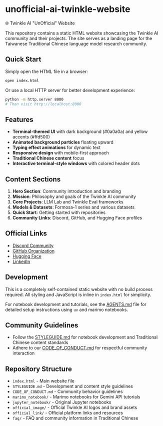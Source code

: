 # unofficial-ai-twinkle-website

🌐 Twinkle AI "UnOfficial" Website

This repository contains a static HTML website showcasing the Twinkle AI community and their projects. The site serves as a landing page for the Taiwanese Traditional Chinese language model research community.

## Quick Start

Simply open the HTML file in a browser:

```bash
open index.html
```

Or use a local HTTP server for better development experience:

```bash
python -m http.server 8000
# Then visit http://localhost:8000
```

## Features

- **Terminal-themed UI** with dark background (#0a0a0a) and yellow accents (#ffd500)
- **Animated background particles** floating upward
- **Typing effect animations** for dynamic text
- **Responsive design** with mobile-first approach
- **Traditional Chinese content** focus
- **Interactive terminal-style windows** with colored header dots

## Content Sections

1. **Hero Section**: Community introduction and branding
2. **Mission**: Philosophy and goals of the Twinkle AI community
3. **Core Projects**: LLM Lab and Twinkle Eval frameworks
4. **Models & Datasets**: Formosa-1 series and various datasets
5. **Quick Start**: Getting started with repositories
6. **Community Links**: Discord, GitHub, and Hugging Face profiles

## Official Links

- [Discord Community](https://discord.gg/v3S9Ku2Y)
- [GitHub Organization](https://github.com/ai-twinkle)
- [Hugging Face](https://huggingface.co/twinkle-ai)
- [LinkedIn](https://www.linkedin.com/company/twinkle-ai/)

## Development

This is a completely self-contained static website with no build process required. All styling and JavaScript is inline in `index.html` for simplicity.

For notebook development and tutorials, see the [AGENTS.md](AGENTS.md) file for detailed setup instructions using `uv` and marimo notebooks.

## Community Guidelines

- Follow the [STYLEGUIDE.md](STYLEGUIDE.md) for notebook development and Traditional Chinese content standards
- Adhere to our [CODE_OF_CONDUCT.md](CODE_OF_CONDUCT.md) for respectful community interaction

## Repository Structure

- `index.html` - Main website file
- `STYLEGUIDE.md` - Development and content style guidelines
- `CODE_OF_CONDUCT.md` - Community behavior guidelines
- `marimo_notebook/` - Marimo notebooks for Gemini API tutorials
- `jupyter_notebook/` - Original Jupyter notebooks
- `official_image/` - Official Twinkle AI logos and brand assets
- `official_link/` - Official platform links and resources
- `faq/` - FAQ and community information in Traditional Chinese

